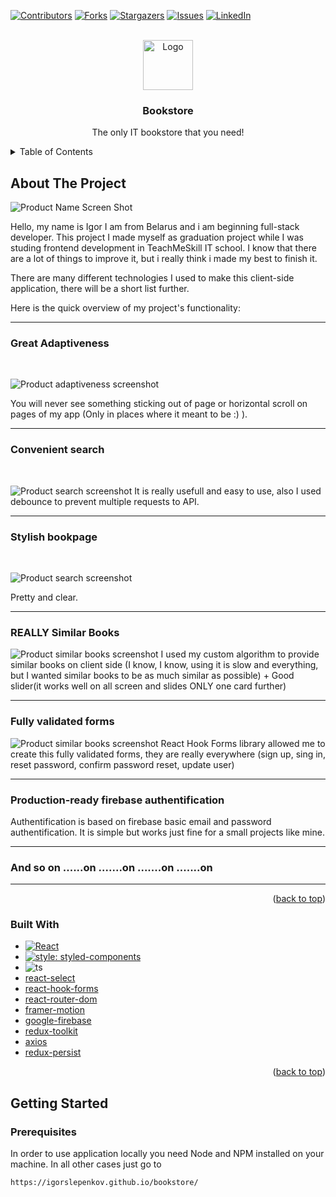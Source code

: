 <div id="top"></div>

[![Contributors][contributors-shield]][contributors-url]
[![Forks][forks-shield]][forks-url]
[![Stargazers][stars-shield]][stars-url]
[![Issues][issues-shield]][issues-url]
[![LinkedIn][linkedin-shield]][linkedin-url]

<br />
<div align="center">
  <a href="https://github.com/igorslepenkov/bookstore">
    <img src="images/logo.jpg" alt="Logo" width="80" height="80">
  </a>

  <h3 align="center">Bookstore</h3>

  <p align="center">The only IT bookstore that you need!</p>
</div>

<!-- TABLE OF CONTENTS -->
<details>
  <summary>Table of Contents</summary>
  <ol>
    <li>
      <a href="#about-the-project">About The Project</a>
      <ul>
        <li><a href="#built-with">Built With</a></li>
      </ul>
    </li>
    <li>
      <a href="#getting-started">Getting Started</a>
      <ul>
        <li><a href="#prerequisites">Prerequisites</a></li>
        <li><a href="#installation">Installation</a></li>
      </ul>
    </li>
    <li><a href="#usage">Usage</a></li>
    <li><a href="#contributing">Contributing</a></li>
    <li><a href="#contact">Contact</a></li>
  </ol>
</details>

<!-- ABOUT THE PROJECT -->

## About The Project

![Product Name Screen Shot][product-screenshot]

Hello, my name is Igor I am from Belarus and i am beginning full-stack developer. This project I made myself as graduation project while I was studing frontend development in TeachMeSkill IT school. I know that there are a lot of things to improve it, but i really think i made my best to finish it.

There are many different technologies I used to make this client-side application, there will be a short list further.

Here is the quick overview of my project's functionality:

<hr/>

### Great Adaptiveness

<br/>

![Product adaptiveness screenshot][screenshot-adaptivness]

You will never see something sticking out of page or horizontal scroll on pages of my app (Only in places where it meant to be :) ).

<hr/>

### Convenient search

<br/>

![Product search screenshot][screenshot-search]
It is really usefull and easy to use, also I used debounce to prevent multiple requests to API.

<hr/>

### Stylish bookpage

<br/>

![Product search screenshot][screenshot-bookpage]

Pretty and clear.

<hr/>

### REALLY Similar Books

![Product similar books screenshot][screenshot-similar]
I used my custom algorithm to provide similar books on client side (I know, I know, using it is slow and everything, but I wanted similar books to be as much similar as possible) + Good slider(it works well on all screen and slides ONLY one card further)

<hr/>

### Fully validated forms

![Product similar books screenshot][screenshot-form]
React Hook Forms library allowed me to create this fully validated forms, they are really everywhere (sign up, sing in, reset password, confirm password reset, update user)

<hr/>

### Production-ready firebase authentification

Authentification is based on firebase basic email and password authentification.
It is simple but works just fine for a small projects like mine.

<hr/>

### And so on ......on .......on .......on .......on

<hr/>

<p align="right">(<a href="#top">back to top</a>)</p>

### Built With

- [![React][react.js]][react-url]
- [![style: styled-components](https://img.shields.io/badge/style-%F0%9F%92%85%20styled--components-orange.svg?colorB=daa357&colorA=db748e)](https://github.com/styled-components/styled-components)
- ![ts](https://badgen.net/badge/-/TypeScript/blue?icon=typescript&label)
- [react-select](https://github.com/JedWatson/react-select)
- [react-hook-forms](https://react-hook-form.com/)
- [react-router-dom](https://github.com/remix-run/react-router)
- [framer-motion](https://github.com/framer/motion)
- [google-firebase](https://github.com/firebase/firebase-js-sdk)
- [redux-toolkit](https://github.com/reduxjs/redux-toolkit)
- [axios](https://github.com/axios/axios)
- [redux-persist](https://github.com/rt2zz/redux-persist)

<p align="right">(<a href="#top">back to top</a>)</p>

<!-- GETTING STARTED -->

## Getting Started

### Prerequisites

In order to use application locally you need Node and NPM installed on your machine. In all other cases just go to

```
https://igorslepenkov.github.io/bookstore/
```

[contributors-shield]: https://img.shields.io/github/contributors/othneildrew/Best-README-Template.svg?style=for-the-badge
[contributors-url]: https://github.com/igorslepenkov/bookstore/graphs/contributors
[forks-shield]: https://img.shields.io/github/forks/othneildrew/Best-README-Template.svg?style=for-the-badge
[forks-url]: https://github.com/igorslepenkov/bookstore/network/members
[stars-shield]: https://img.shields.io/github/stars/othneildrew/Best-README-Template.svg?style=for-the-badge
[stars-url]: https://github.com/igorslepenkov/bookstore/stargazers
[issues-shield]: https://img.shields.io/github/issues/othneildrew/Best-README-Template.svg?style=for-the-badge
[issues-url]: https://github.com/igorslepenkov/bookstore/issues
[linkedin-shield]: https://img.shields.io/badge/-LinkedIn-black.svg?style=for-the-badge&logo=linkedin&colorB=555
[linkedin-url]: http://www.linkedin.com/in/igor-slepenkov-b17704198/
[product-screenshot]: images/screenshot.png
[screenshot-adaptivness]: images/adaptivness.png
[screenshot-search]: images/search.png
[screenshot-bookpage]: images/book-page.png
[screenshot-similar]: images/similar.png
[screenshot-form]: images/form.png
[react.js]: https://img.shields.io/badge/React-20232A?style=for-the-badge&logo=react&logoColor=61DAFB
[react-url]: https://reactjs.org/
